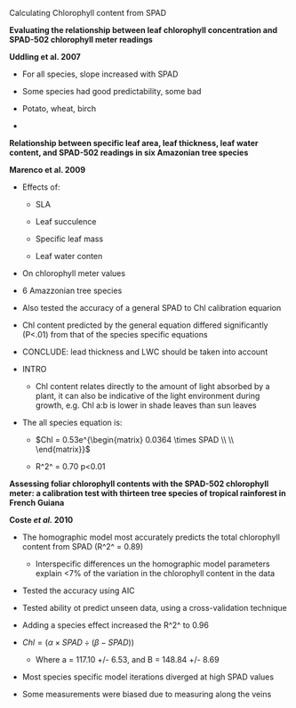 Calculating Chlorophyll content from SPAD

**Evaluating the relationship between leaf chlorophyll concentration and
SPAD-502 chlorophyll meter readings**

**Uddling et al. 2007**

-   For all species, slope increased with SPAD

-   Some species had good predictability, some bad

-   Potato, wheat, birch

-   

**Relationship between specific leaf area, leaf thickness, leaf water
content, and SPAD-502 readings in six Amazonian tree species**

**Marenco et al. 2009**

-   Effects of:

    -   SLA

    -   Leaf succulence

    -   Specific leaf mass

    -   Leaf water conten

-   On chlorophyll meter values

-   6 Amazzonian tree species

-   Also tested the accuracy of a general SPAD to Chl calibration
    equarion

-   Chl content predicted by the general equation differed
    significantly (P&lt;.01) from that of the species specific equations

-   CONCLUDE: lead thickness and LWC should be taken into account

-   INTRO

    -   Chl content relates directly to the amount of light absorbed by
        a plant, it can also be indicative of the light environment
        during growth, e.g. Chl a:b is lower in shade leaves than sun
        leaves

-   The all species equation is:

    -   $Chl = 0.53e^{\begin{matrix}
        0.0364 \times SPAD \\
         \\
        \end{matrix}}$

    -   R^2^ = 0.70 p&lt;0.01

**Assessing foliar chlorophyll contents with the SPAD-502 chlorophyll
meter: a calibration test with thirteen tree species of tropical
rainforest in French Guiana**

**Coste *et al.* 2010**

-   The homographic model most accurately predicts the total chlorophyll
    content from SPAD (R^2^ = 0.89)

    -   Interspecific differences un the homographic model parameters
        explain &lt;7% of the variation in the chlorophyll content in
        the data

-   Tested the accuracy using AIC

-   Tested ability ot predict unseen data, using a cross-validation
    technique

-   Adding a species effect increased the R^2^ to 0.96

-   $Chl = \left( \alpha \times SPAD \div \left( \beta - SPAD \right) \right)$

    -   Where a = 117.10 +/- 6.53, and B = 148.84 +/- 8.69

-   Most species specific model iterations diverged at high SPAD values

-   Some measurements were biased due to measuring along the veins


